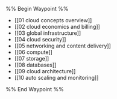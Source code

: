 %% Begin Waypoint %%
- [[01 cloud concepts overview]]
- [[02 cloud economics and billing]]
- [[03 global infrastructure]]
- [[04 cloud security]]
- [[05 networking and content delivery]]
- [[06 compute]]
- [[07 storage]]
- [[08 databases]]
- [[09 cloud architecture]]
- [[10 auto scaling and monitoring]]

%% End Waypoint %%